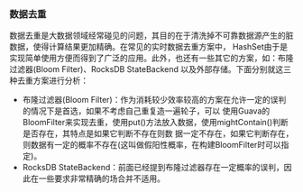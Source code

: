### 数据去重

数据去重是大数据领域经常碰见的问题，其目的在于清洗掉不可靠数据源产生的脏数据，使得计算结果更加精确。在常见的实时数据去重方案中，
HashSet由于是实现简单使用方便而得到了广泛的应用。此外，也还有一些其它的方案，如：布隆过滤器(Bloom Filter)、RocksDB StateBackend
以及外部存储。下面分别就这三种去重方案进行分析：
  * 布隆过滤器(Bloom Filter)：作为消耗较少效率较高的方案在允许一定的误判的情况下是首选，如果不考虑自己重复造一遍轮子，可以
  使用Guava的BloomFilter来实现去重，使用put()方法放入数据，使用mightContain()判断是否存在，其特点是如果它判断不存在则数
  据一定不存在，如果它判断存在，则数据有一定的概率不存在(这叫做假阳性概率，在构建BloomFilter时可以指定)。
  * RocksDB StateBackend：前面已经提到布隆过滤器存在一定概率的误判，因此在一些要求非常精确的场合并不适用。
